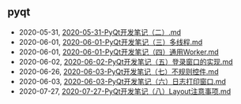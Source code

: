 ## pyqt
* 2020-05-31, [2020-05-31-PyQt开发笔记（二）.md](../posts\2020-05-31-PyQt开发笔记（二）.md)
* 2020-06-01, [2020-06-01-PyQt开发笔记（三）多线程.md](../posts\2020-06-01-PyQt开发笔记（三）多线程.md)
* 2020-06-01, [2020-06-01-PyQt开发笔记（四）通用Worker.md](../posts\2020-06-01-PyQt开发笔记（四）通用Worker.md)
* 2020-06-02, [2020-06-02-PyQt开发笔记（五）登录窗口的实现.md](../posts\2020-06-02-PyQt开发笔记（五）登录窗口的实现.md)
* 2020-06-26, [2020-06-03-PyQt开发笔记（七）不规则控件.md](../posts\2020-06-03-PyQt开发笔记（七）不规则控件.md)
* 2020-06-03, [2020-06-03-PyQt开发笔记（六）日志打印窗口.md](../posts\2020-06-03-PyQt开发笔记（六）日志打印窗口.md)
* 2020-07-27, [2020-07-27-PyQt开发笔记（八）Layout注意事项.md](../posts\2020-07-27-PyQt开发笔记（八）Layout注意事项.md)